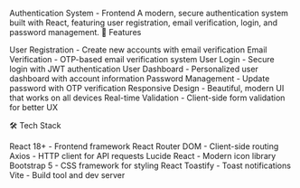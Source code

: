Authentication System - Frontend
A modern, secure authentication system built with React, featuring user registration, email verification, login, and password management.
🚀 Features

User Registration - Create new accounts with email verification
Email Verification - OTP-based email verification system
User Login - Secure login with JWT authentication
User Dashboard - Personalized user dashboard with account information
Password Management - Update password with OTP verification
Responsive Design - Beautiful, modern UI that works on all devices
Real-time Validation - Client-side form validation for better UX

🛠️ Tech Stack

React 18+ - Frontend framework
React Router DOM - Client-side routing
Axios - HTTP client for API requests
Lucide React - Modern icon library
Bootstrap 5 - CSS framework for styling
React Toastify - Toast notifications
Vite - Build tool and dev server
